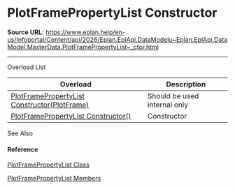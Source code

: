 # PlotFramePropertyList Constructor

**Source URL:** https://www.eplan.help/en-us/Infoportal/Content/api/2026/Eplan.EplApi.DataModelu~Eplan.EplApi.DataModel.MasterData.PlotFramePropertyList~_ctor.html

---

Overload List

| Overload | Description |
| --- | --- |
| [PlotFramePropertyList Constructor(PlotFrame)](Eplan.EplApi.DataModelu~Eplan.EplApi.DataModel.MasterData.PlotFramePropertyList~_ctor(PlotFrame).html) | Should be used internal only |
| [PlotFramePropertyList Constructor()](Eplan.EplApi.DataModelu~Eplan.EplApi.DataModel.MasterData.PlotFramePropertyList~_ctor().html) | Constructor |



See Also

#### Reference

[PlotFramePropertyList Class](Eplan.EplApi.DataModelu~Eplan.EplApi.DataModel.MasterData.PlotFramePropertyList.html)
  
[PlotFramePropertyList Members](Eplan.EplApi.DataModelu~Eplan.EplApi.DataModel.MasterData.PlotFramePropertyList_members.html)